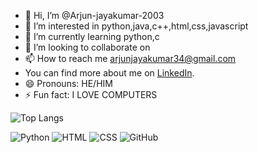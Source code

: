 - 👋 Hi, I’m @Arjun-jayakumar-2003
- 👀 I’m interested in python,java,c++,html,css,javascript
- 🌱 I’m currently learning python,c
- 💞️ I’m looking to collaborate on 
- 📫 How to reach me arjunjayakumar34@gmail.com
- You can find more about me on [LinkedIn](https://www.linkedin.com/in/ARJUNJAYAKUMAR2003/).
- 😄 Pronouns: HE/HIM
- ⚡ Fun fact: I LOVE COMPUTERS

  

![Top Langs](https://github-readme-stats.vercel.app/api/top-langs/?username=Arjun-jayakumar-2003&layout=compact)


![Python](https://img.shields.io/badge/Python-3776AB?style=for-the-badge&logo=python&logoColor=white)
![HTML](https://img.shields.io/badge/HTML5-E34F26?style=for-the-badge&logo=html5&logoColor=white)
![CSS](https://img.shields.io/badge/CSS3-1572B6?style=for-the-badge&logo=css3&logoColor=white)
![GitHub](https://img.shields.io/badge/GitHub-181717?style=for-the-badge&logo=github&logoColor=white)



<!---
Arjun-jayakumar-2003/Arjun-jayakumar-2003 is a ✨ special ✨ repository because its `README.md` (this file) appears on your GitHub profile.
You can click the Preview link to take a look at your changes.
--->
